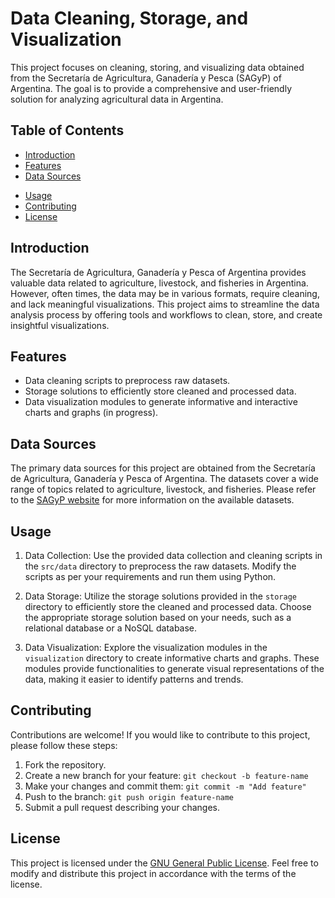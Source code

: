 # Data Cleaning, Storage, and Visualization

This project focuses on cleaning, storing, and visualizing data obtained from the Secretaría de Agricultura, Ganadería y Pesca (SAGyP) of Argentina. The goal is to provide a comprehensive and user-friendly solution for analyzing agricultural data in Argentina.

## Table of Contents

- [Introduction](#introduction)
- [Features](#features)
- [Data Sources](#data-sources)
<!-- - [Installation](#installation) -->
- [Usage](#usage)
- [Contributing](#contributing)
- [License](#license)

## Introduction

The Secretaría de Agricultura, Ganadería y Pesca of Argentina provides valuable data related to agriculture, livestock, and fisheries in Argentina. However, often times, the data may be in various formats, require cleaning, and lack meaningful visualizations. This project aims to streamline the data analysis process by offering tools and workflows to clean, store, and create insightful visualizations.

## Features

- Data cleaning scripts to preprocess raw datasets.
- Storage solutions to efficiently store cleaned and processed data.
- Data visualization modules to generate informative and interactive charts and graphs (in progress).

## Data Sources

The primary data sources for this project are obtained from the Secretaría de Agricultura, Ganadería y Pesca of Argentina. The datasets cover a wide range of topics related to agriculture, livestock, and fisheries. Please refer to the [SAGyP website](https://www.argentina.gob.ar/agricultura) for more information on the available datasets.

<!-- ## Installation

To set up this project locally, follow these steps:

1. Clone the repository: `git clone https://github.com/your-username/repository.git`
2. Navigate to the project directory: `cd repository`
3. Install the required dependencies: `pip install -r requirements.txt` -->

## Usage

1. Data Collection: Use the provided data collection and cleaning scripts in the `src/data` directory to preprocess the raw datasets. Modify the scripts as per your requirements and run them using Python.

2. Data Storage: Utilize the storage solutions provided in the `storage` directory to efficiently store the cleaned and processed data. Choose the appropriate storage solution based on your needs, such as a relational database or a NoSQL database.

3. Data Visualization: Explore the visualization modules in the `visualization` directory to create informative charts and graphs. These modules provide functionalities to generate visual representations of the data, making it easier to identify patterns and trends.

## Contributing

Contributions are welcome! If you would like to contribute to this project, please follow these steps:

1. Fork the repository.
2. Create a new branch for your feature: `git checkout -b feature-name`
3. Make your changes and commit them: `git commit -m "Add feature"`
4. Push to the branch: `git push origin feature-name`
5. Submit a pull request describing your changes.

## License

This project is licensed under the [GNU General Public License](LICENSE). Feel free to modify and distribute this project in accordance with the terms of the license.